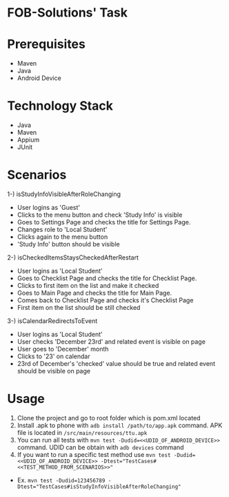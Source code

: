 # FOB-Solutions' Task

# Prerequisites
* Maven
* Java
* Android Device

# Technology Stack
* Java
* Maven
* Appium
* JUnit

# Scenarios

1-) isStudyInfoVisibleAfterRoleChanging
* User logins as 'Guest'
* Clicks to the menu button and check 'Study Info' is visible
* Goes to Settings Page and checks the title for Settings Page.
* Changes role to 'Local Student'
* Clicks again to the menu button
* 'Study Info' button should be visible

2-) isCheckedItemsStaysCheckedAfterRestart
* User logins as 'Local Student'
* Goes to Checklist Page and checks the title for Checklist Page.
* Clicks to first item on the list and make it checked
* Goes to Main Page and checks the title for Main Page.
* Comes back to Checklist Page and checks it's Checklist Page
* First item on the list should be still checked

3-) isCalendarRedirectsToEvent
* User logins as 'Local Student'
* User checks 'December 23rd' and related event is visible on page
* User goes to 'December' month
* Clicks to '23' on calendar
* 23rd of December's 'checked' value should be true and related event should be visible on page

# Usage
1. Clone the project and go to root folder which is pom.xml located
2. Install .apk to phone with `adb install /path/to/app.apk` command. APK file is located in `/src/main/resources/ttu.apk`
3. You can run all tests with `mvn test -Dudid=<<UDID_OF_ANDROID_DEVICE>>` command. UDID can be obtain with `adb devices` command
4. If you want to run a specific test method use `mvn test -Dudid=<<UDID_OF_ANDROID_DEVICE>> -Dtest="TestCases#<<TEST_METHOD_FROM_SCENARIOS>>"`
* Ex. `mvn test -Dudid=123456789 -Dtest="TestCases#isStudyInfoVisibleAfterRoleChanging"`
